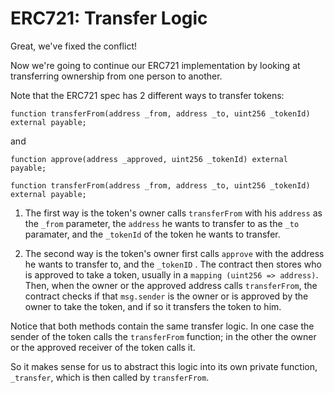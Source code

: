 # ERC721: Transfer Logic

Great, we've fixed the conflict!

Now we're going to continue our ERC721 implementation by looking at transferring ownership from one person to another.

Note that the ERC721 spec has 2 different ways to transfer tokens:

`function transferFrom(address _from, address _to, uint256 _tokenId) external payable;`

and

`function approve(address _approved, uint256 _tokenId) external payable;`

`function transferFrom(address _from, address _to, uint256 _tokenId) external payable;`

1. The first way is the token's owner calls `transferFrom` with his `address` as the `_from` parameter, the `address` he wants to transfer to as the `_to` paramater, and the `_tokenId` of the token he wants to transfer.

2. The second way is the token's owner first calls `approve` with the address he wants to transfer to, and the `_tokenID` . The contract then stores who is approved to take a token, usually in a `mapping (uint256 => address)`. Then, when the owner or the approved address calls `transferFrom`, the contract checks if that `msg.sender` is the owner or is approved by the owner to take the token, and if so it transfers the token to him.

Notice that both methods contain the same transfer logic. In one case the sender of the token calls the `transferFrom` function; in the other the owner or the approved receiver of the token calls it.

So it makes sense for us to abstract this logic into its own private function, `_transfer`, which is then called by `transferFrom`.
